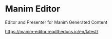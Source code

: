 # Manim Editor
Editor and Presenter for Manim Generated Content

https://manim-editor.readthedocs.io/en/latest/
